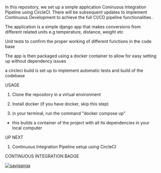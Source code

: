 In this repository, we set up a simple application Coninuous Integration Pipeline using CircleCI. 
There will be subsequent updates to implement Continuous Development to achieve the full CI/CD pipeline functionalities .

The application is a simple django app that makes conversions from different related units e.g temperature, distance, weight etc

Unit tests to confirm the proper working of different functions in the code base 

The app is then packaged using a docker container to allow for easy setting up without dependency issues

a circleci build is set up to implement automatic tests and build of the codebase

USAGE

1. Clone the repository in a virtual environment

2. Install docker (if you have docker, skip this step)

3. in your terminal, run the command "docker compose up"
- this builds a container of the project with all its dependencies in your local computer


UP NEXT

1. Continuous Integration Pipeline setup using CircleCI


CONTINUOUS INTEGRATION BADGE

[![saviganga](https://circleci.com/gh/saviganga/conversions-app.svg?style=svg)](https://circleci.com/gh/saviganga/conversions-app)



